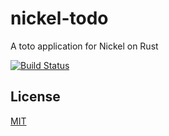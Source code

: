 # nickel-todo

A toto application for Nickel on Rust

[![Build Status](https://travis-ci.org/cncgl/nickel-todo.svg?branch=master)](https://travis-ci.org/cncgl/nickel-todo)




## License

[MIT](LICENSE)
